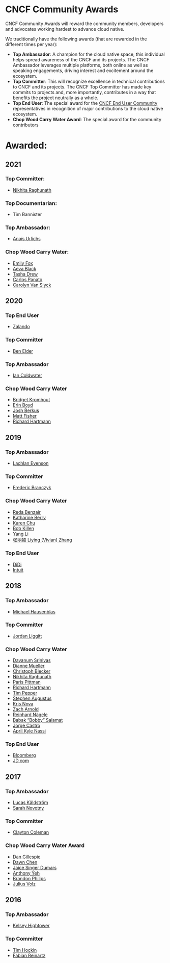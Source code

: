 CNCF Community Awards
=====================

CNCF Community Awards will reward the community members, developers and advocates working hardest to advance cloud native.

We traditionally have the following awards (that are rewarded in the different times per year):

-	**Top Ambassador**: A champion for the cloud native space, this individual helps spread awareness of the CNCF and its projects. The CNCF Ambassador leverages multiple platforms, both online as well as speaking engagements, driving interest and excitement around the ecosystem.
-	**Top Committer**: This will recognize excellence in technical contributions to CNCF and its projects. The CNCF Top Committer has made key commits to projects and, more importantly, contributes in a way that benefits the project neutrally as a whole.
-	**Top End User**: The special award for the [CNCF End User Community](https://www.cncf.io/people/end-user-community/) representatives in recognition of major contributions to the cloud native ecosystem.
-	**Chop Wood Carry Water Award**: The special award for the community contributors

Awarded:
========

2021
----

### Top Committer: 

- [Nikhita Raghunath](https://twitter.com/TheNikhita) 

### Top Documentarian: 

- Tim Bannister

### Top Ambassador:

- [Anaïs Urlichs](https://twitter.com/urlichsanais)  

### Chop Wood Carry Water: 

- [Emily Fox](https://twitter.com/TheMoxieFox)  
- [Aeva Black](https://twitter.com/aevavoom) 
- [Tasha Drew](https://twitter.com/TashaDrew)  
- [Carlos Panato](https://twitter.com/comedordexis)    
- [Carolyn Van Slyck](https://twitter.com/carolynvs)



2020
----

### Top End User

-	[Zalando](https://www.cncf.io/announcement/2020/08/20/cloud-native-computing-foundation-grants-zalando-the-top-end-user-award/)

### Top Committer

- [Ben Elder](https://twitter.com/BenTheElder) 
### Top Ambassador

- [Ian Coldwater](https://twitter.com/IanColdwater)

### Chop Wood Carry Water
- [Bridget Kromhout](https://twitter.com/bridgetkromhout)
- [Erin Boyd](https://twitter.com/erinaboyd)
- [Josh Berkus](https://twitter.com/fuzzychef)
- [Matt Fisher](https://twitter.com/bacongobbler)
- [Richard Hartmann](https://twitter.com/TwitchiH)


2019
----

### Top Ambassador

-	[Lachlan Evenson](https://twitter.com/LachlanEvenson)

### Top Committer

-	[Frederic Branczyk](https://twitter.com/fredbrancz)

### Chop Wood Carry Water

- [Reda Benzair](https://twitter.com/BenzairReda)
- [Katharine Berry](https://twitter.com/KatharineBerry)
- [Karen Chu](https://twitter.com/karenhchu)
- [Bob Killen](https://twitter.com/MrBobbyTables)
- [Yang Li](https://twitter.com/idealhack)
- [张丽颖 Liying (Vivian) Zhang](https://twitter.com/Vivian_zly7755)

### Top End User

-	[DiDi](https://www.cncf.io/announcement/2019/06/24/cloud-native-computing-foundation-announces-didi-as-winner-of-top-end-user-award/)
- [Intuit](https://www.cncf.io/announcement/2019/05/21/cloud-native-computing-foundation-announces-intuit-as-winner-of-top-end-user-award/)

2018
----

### Top Ambassador

-	[Michael Hausenblas](https://twitter.com/mhausenblas)

### Top Committer

-	[Jordan Liggitt](https://twitter.com/liggitt)

### Chop Wood Carry Water

-	[Davanum Srinivas](https://twitter.com/dims)
-	[Dianne Mueller](https://twitter.com/pythondj)
-	[Christoph Blecker](https://twitter.com/tophee)
-	[Nikhita Raghunath](https://twitter.com/thenikhita)
-	[Paris Pittman](https://twitter.com/parisbmore)
-	[Richard Hartmann](https://twitter.com/twitchih)
-	[Tim Pepper](https://twitter.com/pythomit)
-	[Stephen Augustus](https://twitter.com/stephenaugustus)
-	[Kris Nova](https://twitter.com/krisnova)
-	[Zach Arnold](https://twitter.com/zparnold)
-	[Reinhard Nägele](https://twitter.com/unguiculus)
-	[Babak “Bobby” Salamat](https://github.com/bsalamat)
-	[Jorge Castro](https://twitter.com/castrojo)
-	[April Kyle Nassi](https://twitter.com/thisisnotapril)

### Top End User

-	[Bloomberg](https://www.cncf.io/announcement/2018/05/02/cloud-native-computing-foundation-announces-bloomberg-as-winner-of-top-end-user-award/)
-	[JD.com](https://www.cncf.io/announcement/2018/11/14/jd-wins-top-end-user-award/)

2017
----

### Top Ambassador

-	[Lucas Käldström](https://twitter.com/kubernetesonarm)
-	[Sarah Novotny](https://twitter.com/sarahnovotny)

### Top Committer

-	[Clayton Coleman](https://twitter.com/smarterclayton)

### Chop Wood Carry Water Award

-	[Dan Gillespie](https://twitter.com/ethernetdan)
-	[Dawn Chen](https://github.com/dchen1107)
-	[Jaice Singer Dumars](https://twitter.com/jaydumars)
-	[Anthony Yeh](https://twitter.com/enisoc)
-	[Brandon Philips](https://twitter.com/brandonphilips)
-	[Julius Volz](https://twitter.com/juliusvolz)

2016
----

### Top Ambassador

-	[Kelsey Hightower](https://twitter.com/kelseyhightower)

### Top Committer

-	[Tim Hockin](https://twitter.com/thockin)
-	[Fabian Reinartz](https://twitter.com/fabxc)
